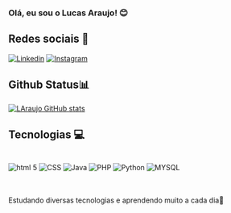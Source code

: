 ### Olá, eu sou o Lucas Araujo! 😊

## Redes sociais 📱

[![Linkedin](https://img.shields.io/badge/LinkedIn-0077B5?style=for-the-badge&logo=linkedin&logoColor=white)](https://www.linkedin.com/in/lucas-gomesprf/)
[![Instagram](https://img.shields.io/badge/Instagram-E4405F?style=for-the-badge&logo=instagram&logoColor=white)](https://www.instagram.com/lucas.araraujo/)


## Github Status📊
[![LAraujo GitHub stats](https://github-readme-stats.vercel.app/api?username=LAraujoGomes)](https://github.com/anuraghazra/github-readme-stats)

## Tecnologias 💻
<div style = "display: inline_block"><br/>

<img align = "center" alt = "html 5" src = "https://img.shields.io/badge/HTML-239120?style=for-the-badge&logo=html5&logoColor=white" />

<img align = "center" alt = "CSS" src = "https://img.shields.io/badge/CSS3-1572B6?style=for-the-badge&logo=css3&logoColor=white" />

<img align = "center" alt = "Java" src = "https://img.shields.io/badge/Java-ED8B00?style=for-the-badge&logo=java&logoColor=white"/>

<img align = "center" alt = "PHP" src = "https://img.shields.io/badge/PHP-777BB4?style=for-the-badge&logo=php&logoColor=white" />

<img align = "center" alt = "Python" src = "https://img.shields.io/badge/Python-3776AB?style=for-the-badge&logo=python&logoColor=white" />

<img align = "center" alt = "MYSQL" src = "https://img.shields.io/badge/MySQL-005C84?style=for-the-badge&logo=mysql&logoColor=white" />

<br><br>
Estudando diversas tecnologias e aprendendo muito a cada dia🦾

